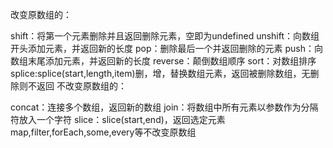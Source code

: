 改变原数组的：

shift：将第一个元素删除并且返回删除元素，空即为undefined
unshift：向数组开头添加元素，并返回新的长度
pop：删除最后一个并返回删除的元素
push：向数组末尾添加元素，并返回新的长度
reverse：颠倒数组顺序
sort：对数组排序
splice:splice(start,length,item)删，增，替换数组元素，返回被删除数组，无删除则不返回
不改变原数组的：

concat：连接多个数组，返回新的数组
join：将数组中所有元素以参数作为分隔符放入一个字符
slice：slice(start,end)，返回选定元素
map,filter,forEach,some,every等不改变原数组